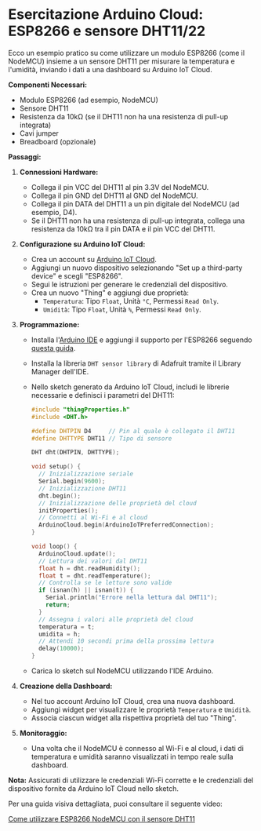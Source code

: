 # Esercitazione Arduino Cloud: ESP8266 e sensore DHT11/22

Ecco un esempio pratico su come utilizzare un modulo ESP8266 (come il NodeMCU) insieme a un sensore DHT11 per misurare la temperatura e l'umidità, inviando i dati a una dashboard su Arduino IoT Cloud.

**Componenti Necessari:**

- Modulo ESP8266 (ad esempio, NodeMCU)
- Sensore DHT11
- Resistenza da 10kΩ (se il DHT11 non ha una resistenza di pull-up integrata)
- Cavi jumper
- Breadboard (opzionale)

**Passaggi:**

1. **Connessioni Hardware:**

   - Collega il pin VCC del DHT11 al pin 3.3V del NodeMCU.
   - Collega il pin GND del DHT11 al GND del NodeMCU.
   - Collega il pin DATA del DHT11 a un pin digitale del NodeMCU (ad esempio, D4).
   - Se il DHT11 non ha una resistenza di pull-up integrata, collega una resistenza da 10kΩ tra il pin DATA e il pin VCC del DHT11.

2. **Configurazione su Arduino IoT Cloud:**

   - Crea un account su [Arduino IoT Cloud](https://create.arduino.cc/iot).
   - Aggiungi un nuovo dispositivo selezionando "Set up a third-party device" e scegli "ESP8266".
   - Segui le istruzioni per generare le credenziali del dispositivo.
   - Crea un nuovo "Thing" e aggiungi due proprietà:
     - `Temperatura`: Tipo `Float`, Unità `°C`, Permessi `Read Only`.
     - `Umidità`: Tipo `Float`, Unità `%`, Permessi `Read Only`.

3. **Programmazione:**

   - Installa l'[Arduino IDE](https://www.arduino.cc/en/software) e aggiungi il supporto per l'ESP8266 seguendo [questa guida](https://arduino-esp8266.readthedocs.io/en/latest/installing.html).
   - Installa la libreria `DHT sensor library` di Adafruit tramite il Library Manager dell'IDE.
   - Nello sketch generato da Arduino IoT Cloud, includi le librerie necessarie e definisci i parametri del DHT11:

     ```cpp
     #include "thingProperties.h"
     #include <DHT.h>

     #define DHTPIN D4     // Pin al quale è collegato il DHT11
     #define DHTTYPE DHT11 // Tipo di sensore

     DHT dht(DHTPIN, DHTTYPE);

     void setup() {
       // Inizializzazione seriale
       Serial.begin(9600);
       // Inizializzazione DHT11
       dht.begin();
       // Inizializzazione delle proprietà del cloud
       initProperties();
       // Connetti al Wi-Fi e al cloud
       ArduinoCloud.begin(ArduinoIoTPreferredConnection);
     }

     void loop() {
       ArduinoCloud.update();
       // Lettura dei valori dal DHT11
       float h = dht.readHumidity();
       float t = dht.readTemperature();
       // Controlla se le letture sono valide
       if (isnan(h) || isnan(t)) {
         Serial.println("Errore nella lettura dal DHT11");
         return;
       }
       // Assegna i valori alle proprietà del cloud
       temperatura = t;
       umidita = h;
       // Attendi 10 secondi prima della prossima lettura
       delay(10000);
     }
     ```

   - Carica lo sketch sul NodeMCU utilizzando l'IDE Arduino.

4. **Creazione della Dashboard:**

   - Nel tuo account Arduino IoT Cloud, crea una nuova dashboard.
   - Aggiungi widget per visualizzare le proprietà `Temperatura` e `Umidità`.
   - Associa ciascun widget alla rispettiva proprietà del tuo "Thing".

5. **Monitoraggio:**

   - Una volta che il NodeMCU è connesso al Wi-Fi e al cloud, i dati di temperatura e umidità saranno visualizzati in tempo reale sulla dashboard.

**Nota:** Assicurati di utilizzare le credenziali Wi-Fi corrette e le credenziali del dispositivo fornite da Arduino IoT Cloud nello sketch.

Per una guida visiva dettagliata, puoi consultare il seguente video:

[Come utilizzare ESP8266 NodeMCU con il sensore DHT11](https://www.youtube.com/watch?v=nLP6ArkNoO0&utm_source=chatgpt.com)
 
